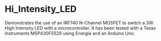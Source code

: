 # Hi_Intensity_LED
Demonstrates the use of an IRF740 N-Channel MOSFET to switch a 3W High Intensity LED with a microcontroller.  It has been tested with a Texas Instruments MSP430F5529 using Energia and an Arduino Uno.
